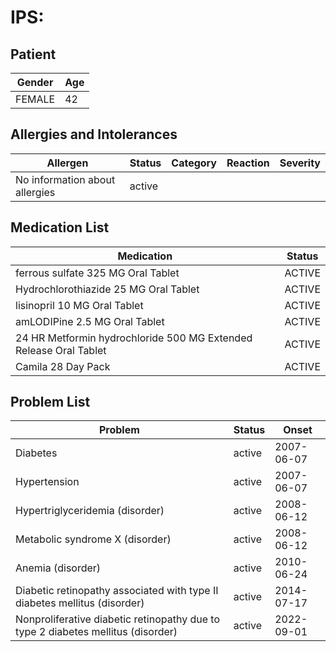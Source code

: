 # IPS:

## Patient

|Gender|Age|
|---|---|
|FEMALE|42|

## Allergies and Intolerances

|Allergen|Status|Category|Reaction|Severity|
|---|---|---|---|---|
|No information about allergies|active||||

## Medication List

|Medication|Status|
|---|---|
|ferrous sulfate 325 MG Oral Tablet|ACTIVE|
|Hydrochlorothiazide 25 MG Oral Tablet|ACTIVE|
|lisinopril 10 MG Oral Tablet|ACTIVE|
|amLODIPine 2.5 MG Oral Tablet|ACTIVE|
|24 HR Metformin hydrochloride 500 MG Extended Release Oral Tablet|ACTIVE|
|Camila 28 Day Pack|ACTIVE|

## Problem List

|Problem|Status|Onset|
|---|---|---|
|Diabetes|active|2007-06-07|
|Hypertension|active|2007-06-07|
|Hypertriglyceridemia (disorder)|active|2008-06-12|
|Metabolic syndrome X (disorder)|active|2008-06-12|
|Anemia (disorder)|active|2010-06-24|
|Diabetic retinopathy associated with type II diabetes mellitus (disorder)|active|2014-07-17|
|Nonproliferative diabetic retinopathy due to type 2 diabetes mellitus (disorder)|active|2022-09-01|
